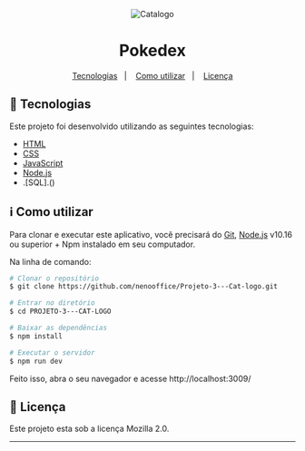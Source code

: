 <p align="center">
    <img alt="Catalogo" src="https://cdn.discordapp.com/attachments/787883045876138040/973410196380598352/unknown.png">
</p>

<h1 align="center">
  Pokedex
</h1>



<p align="center">
    <a href="#rocket-tecnologias">Tecnologias</a>&nbsp;&nbsp;&nbsp;|&nbsp;&nbsp;&nbsp;
    <a href="#information_source-como-utilizar">Como utilizar</a>&nbsp;&nbsp;&nbsp;|&nbsp;&nbsp;&nbsp;
    <a href="#memo-licença">Licença</a>
</p>



## :rocket: Tecnologias

Este projeto foi desenvolvido utilizando as seguintes tecnologias:

- [HTML]()
- [CSS]()
- [JavaScript]()
- [Node.js](https://nodejs.org/en/)
- .[SQL].()


## :information_source: Como utilizar

Para clonar e executar este aplicativo, você precisará do [Git](https://git-scm.com/), [Node.js](https://nodejs.org/en/) v10.16 ou superior + Npm instalado em seu computador.

Na linha de comando:
```bash
# Clonar o repositório
$ git clone https://github.com/nenooffice/Projeto-3---Cat-logo.git

# Entrar no diretório
$ cd PROJETO-3---CAT-LOGO

# Baixar as dependências
$ npm install

# Executar o servidor
$ npm run dev
```
Feito isso, abra o seu navegador e acesse http://localhost:3009/

## :memo: Licença

Este projeto esta sob a licença Mozilla 2.0.

---
